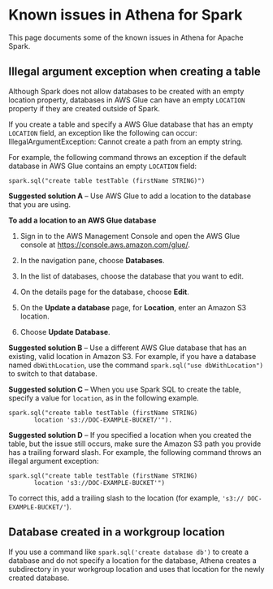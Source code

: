 # Known issues in Athena for Spark<a name="notebooks-spark-known-issues"></a>

This page documents some of the known issues in Athena for Apache Spark\.

## Illegal argument exception when creating a table<a name="notebooks-spark-known-issues-illegal-argument-exception"></a>

Although Spark does not allow databases to be created with an empty location property, databases in AWS Glue can have an empty `LOCATION` property if they are created outside of Spark\.

If you create a table and specify a AWS Glue database that has an empty `LOCATION` field, an exception like the following can occur: IllegalArgumentException: Cannot create a path from an empty string\.

For example, the following command throws an exception if the default database in AWS Glue contains an empty `LOCATION` field:

```
spark.sql("create table testTable (firstName STRING)")
```

**Suggested solution A** – Use AWS Glue to add a location to the database that you are using\.

**To add a location to an AWS Glue database**

1. Sign in to the AWS Management Console and open the AWS Glue console at [https://console\.aws\.amazon\.com/glue/](https://console.aws.amazon.com/glue/)\.

1. In the navigation pane, choose **Databases**\.

1. In the list of databases, choose the database that you want to edit\.

1. On the details page for the database, choose **Edit**\.

1. On the **Update a database** page, for **Location**, enter an Amazon S3 location\.

1. Choose **Update Database**\.

**Suggested solution B** – Use a different AWS Glue database that has an existing, valid location in Amazon S3\. For example, if you have a database named `dbWithLocation`, use the command `spark.sql("use dbWithLocation")` to switch to that database\.

**Suggested solution C** – When you use Spark SQL to create the table, specify a value for `location`, as in the following example\.

```
spark.sql("create table testTable (firstName STRING) 
       location 's3://DOC-EXAMPLE-BUCKET/'").
```

**Suggested solution D** – If you specified a location when you created the table, but the issue still occurs, make sure the Amazon S3 path you provide has a trailing forward slash\. For example, the following command throws an illegal argument exception:

```
spark.sql("create table testTable (firstName STRING) 
       location 's3://DOC-EXAMPLE-BUCKET'")
```

To correct this, add a trailing slash to the location \(for example, `'s3:// DOC-EXAMPLE-BUCKET/'`\)\.

## Database created in a workgroup location<a name="notebooks-spark-known-issues-database-created-in-a-workgroup-location"></a>

If you use a command like `spark.sql('create database db')` to create a database and do not specify a location for the database, Athena creates a subdirectory in your workgroup location and uses that location for the newly created database\.